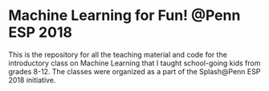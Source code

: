 # Machine Learning for Fun! @Penn ESP 2018

This is the repository for all the teaching material and code for the introductory class on Machine Learning that I taught school-going kids from grades 8-12. The classes were organized as a part of the Splash@Penn ESP 2018 initiative.
